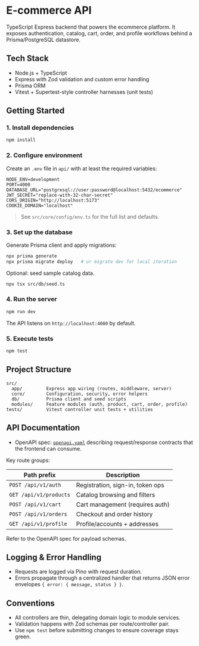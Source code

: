 # E-commerce API

TypeScript Express backend that powers the ecommerce platform. It exposes authentication, catalog, cart, order, and profile workflows behind a Prisma/PostgreSQL datastore.

## Tech Stack
- Node.js + TypeScript
- Express with Zod validation and custom error handling
- Prisma ORM
- Vitest + Supertest-style controller harnesses (unit tests)

## Getting Started

### 1. Install dependencies
```bash
npm install
```

### 2. Configure environment
Create an `.env` file in `api/` with at least the required variables:

```
NODE_ENV=development
PORT=4000
DATABASE_URL="postgresql://user:password@localhost:5432/ecommerce"
JWT_SECRET="replace-with-32-char-secret"
CORS_ORIGIN="http://localhost:5173"
COOKIE_DOMAIN="localhost"
```

> See `src/core/config/env.ts` for the full list and defaults.

### 3. Set up the database
Generate Prisma client and apply migrations:
```bash
npx prisma generate
npx prisma migrate deploy   # or migrate dev for local iteration
```

Optional: seed sample catalog data.
```bash
npx tsx src/db/seed.ts
```

### 4. Run the server
```bash
npm run dev
```
The API listens on `http://localhost:4000` by default.

### 5. Execute tests
```bash
npm test
```

## Project Structure
```
src/
  app/         Express app wiring (routes, middleware, server)
  core/        Configuration, security, error helpers
  db/          Prisma client and seed scripts
  modules/     Feature modules (auth, product, cart, order, profile)
tests/         Vitest controller unit tests + utilities
```

## API Documentation
- OpenAPI spec: [`openapi.yaml`](./openapi.yaml) describing request/response contracts that the frontend can consume.

Key route groups:

| Path prefix          | Description                     |
|----------------------|---------------------------------|
| `POST /api/v1/auth`  | Registration, sign-in, token ops |
| `GET /api/v1/products` | Catalog browsing and filters   |
| `POST /api/v1/cart`  | Cart management (requires auth) |
| `POST /api/v1/orders`| Checkout and order history      |
| `GET /api/v1/profile`| Profile/accounts + addresses    |

Refer to the OpenAPI spec for payload schemas.

## Logging & Error Handling
- Requests are logged via Pino with request duration.
- Errors propagate through a centralized handler that returns JSON error envelopes `{ error: { message, status } }`.

## Conventions
- All controllers are thin, delegating domain logic to module services.
- Validation happens with Zod schemas per route/controller pair.
- Use `npm test` before submitting changes to ensure coverage stays green.

